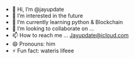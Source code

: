 - 👋 Hi, I’m @jayupdate
- 👀 I’m interested in the future
- 🌱 I’m currently learning python & Blockchain
- 💞️ I’m looking to collaborate on ...
- 📫 How to reach me ... Jayupdate@icloud.com
- 😄 Pronouns: him
- ⚡ Fun fact: wateris lifeee

<!---
jayupdate/jayupdate is a ✨ special ✨ repository because its `README.md` (this file) appears on your GitHub profile.
You can click the Preview link to take a look at your changes.
--->
